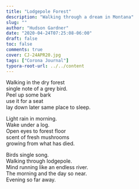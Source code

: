 ```yaml
---
title: "Lodgepole Forest"
description: "Walking through a dream in Montana"
slug: ""
author: "Hudson Gardner"
date: "2020-04-24T07:25:08-06:00"
draft: false
toc: false
comments: true
cover: CJ-24APR20.jpg
tags: ["Corona Journal"]
typora-root-url: ../../content
---
```


Walking in the dry forest  
single note of a grey bird.  
Peel up some bark  
use it for a seat  
lay down later same place to sleep.  

Light rain in morning.  
Wake under a log.  
Open eyes to forest floor  
scent of fresh mushrooms  
growing from what has died.  

Birds single song.  
Walking through lodgepole.  
Mind running like an endless river.  
The morning and the day so near.  
Evening so far away.  

